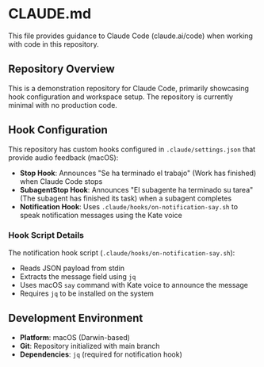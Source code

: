 # CLAUDE.md

This file provides guidance to Claude Code (claude.ai/code) when working with code in this repository.

## Repository Overview

This is a demonstration repository for Claude Code, primarily showcasing hook configuration and workspace setup. The repository is currently minimal with no production code.

## Hook Configuration

This repository has custom hooks configured in `.claude/settings.json` that provide audio feedback (macOS):

- **Stop Hook**: Announces "Se ha terminado el trabajo" (Work has finished) when Claude Code stops
- **SubagentStop Hook**: Announces "El subagente ha terminado su tarea" (The subagent has finished its task) when a subagent completes
- **Notification Hook**: Uses `.claude/hooks/on-notification-say.sh` to speak notification messages using the Kate voice

### Hook Script Details

The notification hook script (`.claude/hooks/on-notification-say.sh`):
- Reads JSON payload from stdin
- Extracts the message field using `jq`
- Uses macOS `say` command with Kate voice to announce the message
- Requires `jq` to be installed on the system

## Development Environment

- **Platform**: macOS (Darwin-based)
- **Git**: Repository initialized with main branch
- **Dependencies**: `jq` (required for notification hook)
